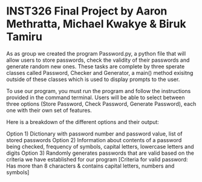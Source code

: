 # INST326 Final Project by Aaron Methratta, Michael Kwakye & Biruk Tamiru

As as group we created the program Password.py, a python file that will allow users to store passwords, 
check the validity of their passwords and generate random new ones. These tasks are complete by three
sperate classes called Password, Checker and Generator, a main() method exisitng outside of these
classes which is used to display prompts to the user.

To use our program, you must run the program and follow the instructions provided in the command terminal. 
Users will be able to select between three options (Store Password, Check Password, Generate Password), 
each one with their own set of features.

Here is a breakdown of the different options and their output:

  Option 1) Dictionary with password number and password value, list of stored passwords
  Option 2) Information about contents of a password being checked, frequency of symbols, capital letters, lowercase letters and digits
  Option 3) Randomly generates passwords that are valid based on the criteria we have established for our program
            [Criteria for valid password: Has more than 8 characters & contains capital letters, numbers and symbols]
